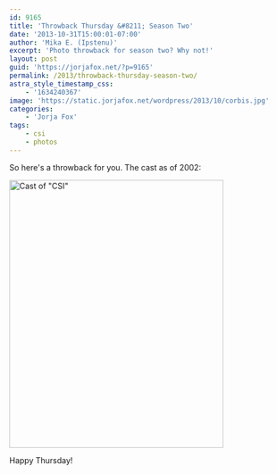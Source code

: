 ```yaml
---
id: 9165
title: 'Throwback Thursday &#8211; Season Two'
date: '2013-10-31T15:00:01-07:00'
author: 'Mika E. (Ipstenu)'
excerpt: 'Photo throwback for season two? Why not!'
layout: post
guid: 'https://jorjafox.net/?p=9165'
permalink: /2013/throwback-thursday-season-two/
astra_style_timestamp_css:
    - '1634240367'
image: 'https://static.jorjafox.net/wordpress/2013/10/corbis.jpg'
categories:
    - 'Jorja Fox'
tags:
    - csi
    - photos
---
```


So here's a throwback for you. The cast as of 2002:

<a href="https://jorjafox.net/gallery/tv/csi/pub/s02/corbis.jpg"><img class="aligncenter size-full wp-image-9166" alt="Cast of &quot;CSI&quot;" src="//static.jorjafox.net/wordpress/2013/10/corbis.jpg" width="383" height="480" /></a>

Happy Thursday!